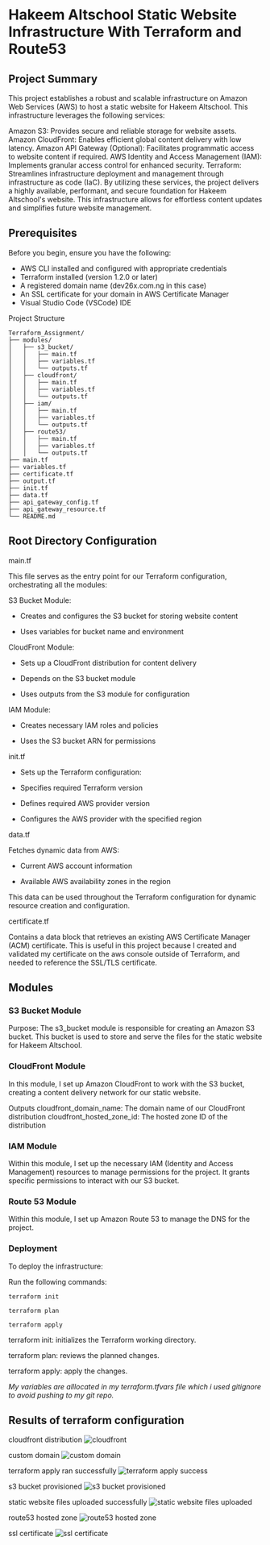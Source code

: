 # Hakeem Altschool Static Website Infrastructure With Terraform and Route53

## Project Summary
This project establishes a robust and scalable infrastructure on Amazon Web Services (AWS) to host a static website for Hakeem Altschool. This infrastructure leverages the following services:

Amazon S3: Provides secure and reliable storage for website assets.
Amazon CloudFront: Enables efficient global content delivery with low latency.
Amazon API Gateway (Optional): Facilitates programmatic access to website content if required.
AWS Identity and Access Management (IAM): Implements granular access control for enhanced security.
Terraform: Streamlines infrastructure deployment and management through infrastructure as code (IaC).
By utilizing these services, the project delivers a highly available, performant, and secure foundation for Hakeem Altschool's website. This infrastructure allows for effortless content updates and simplifies future website management.

## Prerequisites
Before you begin, ensure you have the following:
- AWS CLI installed and configured with appropriate credentials
- Terraform installed (version 1.2.0 or later)
- A registered domain name (dev26x.com.ng in this case)
- An SSL certificate for your domain in AWS Certificate Manager
- Visual Studio Code (VSCode) IDE

Project Structure

```
Terraform_Assignment/
├── modules/
│   ├── s3_bucket/
│   │   ├── main.tf
│   │   ├── variables.tf
│   │   └── outputs.tf
│   ├── cloudfront/
│   │   ├── main.tf
│   │   ├── variables.tf
│   │   └── outputs.tf
│   ├── iam/
│   │   ├── main.tf
│   │   ├── variables.tf
│   │   └── outputs.tf
│   ├── route53/
│   │   ├── main.tf
│   │   ├── variables.tf
│   │   └── outputs.tf
├── main.tf
├── variables.tf
├── certificate.tf
├── output.tf
├── init.tf
├── data.tf
├── api_gateway_config.tf
├── api_gateway_resource.tf
└── README.md
```


## Root Directory Configuration

main.tf

This file serves as the entry point for our Terraform configuration, orchestrating all the modules:

S3 Bucket Module:

- Creates and configures the S3 bucket for storing website content

- Uses variables for bucket name and environment

CloudFront Module:

- Sets up a CloudFront distribution for content delivery

- Depends on the S3 bucket module

- Uses outputs from the S3 module for configuration

IAM Module:

- Creates necessary IAM roles and policies

- Uses the S3 bucket ARN for permissions

init.tf

- Sets up the Terraform configuration:

- Specifies required Terraform version

- Defines required AWS provider version

- Configures the AWS provider with the specified region


data.tf

Fetches dynamic data from AWS:

- Current AWS account information

- Available AWS availability zones in the region

This data can be used throughout the Terraform configuration for dynamic resource creation and configuration.

certificate.tf 

Contains a data block that retrieves an existing AWS Certificate Manager (ACM) certificate. This is useful in this project because I created and validated my certificate on the aws console outside of Terraform, and needed to reference the SSL/TLS certificate.

## Modules

### S3 Bucket Module

Purpose:
The s3_bucket module is responsible for creating an Amazon S3 bucket. This bucket is used to store and serve the files for the static website for Hakeem Altschool.

### CloudFront Module
In this module, I set up Amazon CloudFront to work with the S3 bucket, creating a content delivery network for our static website. 

Outputs
cloudfront_domain_name: The domain name of our CloudFront distribution
cloudfront_hosted_zone_id: The hosted zone ID of the distribution

### IAM Module
Within this module, I set up the necessary IAM (Identity and Access Management) resources to manage permissions for the project. It grants specific permissions to interact with our S3 bucket.

### Route 53 Module
Within this module, I set up Amazon Route 53 to manage the DNS for the project. 


### Deployment

To deploy the infrastructure:

Run the following commands: 

```
terraform init

terraform plan

terraform apply
```

terraform init: initializes the Terraform working directory.

terraform plan: reviews the planned changes.

terraform apply: apply the changes.

*My variables are alllocated in my terraform.tfvars file which i used gitignore to avoid pushing to my git repo.*

## Results of terraform configuration

cloudfront distribution
![cloudfront](<../images/Screenshot 2024-06-28 at 19.55.10.png>)


custom domain
![custom domain](<../images/Screenshot 2024-06-28 at 18.58.18.png>)


terraform apply ran successfully
![terraform apply success](<../images/Screenshot 2024-06-28 at 19.49.49.png>)


s3 bucket provisioned
![s3 bucket provisioned](<../images/Screenshot 2024-06-28 at 19.51.51.png>)


static website files uploaded successfully
![static website files uploaded ](<../images/Screenshot 2024-06-28 at 19.51.59.png>)


route53 hosted zone
![route53 hosted zone](<../images/Screenshot 2024-06-28 at 19.52.32.png>)


ssl certificate
![ssl certificate](<../images/Screenshot 2024-06-28 at 19.53.01.png>)

